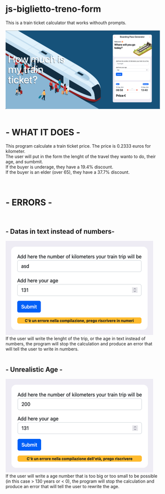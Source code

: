 # js-biglietto-treno-form
This is a train ticket calculator that works withouth prompts.
<br><br>
<img src="img/screen.png">
<br><br>
<h1>- WHAT IT DOES -</h1>
This program calculate a train ticket price. The price is 0.2333 euros for kilometer.<br>
The user will put in the form the lenght of the travel they wanto to do, their age, and sumbmit.<br>
If the buyer is underage, they have a 19.4% discount.<br>
If the buyer is an elder (over 65), they have a 37.7% discount.<br>
<br><br>
<h1>- ERRORS -</h1>
<br>
<h2>- Datas in text instead of numbers-</h2>
<img src="img/text-error.png"><br>
If the user will write the lenght of the trip, or the age in text instead of numbers, the program will stop the calculation and produce an error that will tell the user to write in numbers.
<br><br>
<h2>- Unrealistic Age -</h2>
<img src="img/age-error.png"><br>
If the user will write a age number that is too big or too small to be possible (in this case > 130 years or < 0), the program will stop the calculation and produce an error that will tell the user to rewrite the age.


